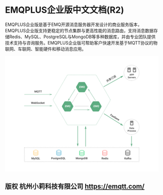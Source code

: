 
# EMQPLUS企业版中文文档(R2)

EMQPLUS企业版是基于EMQ开源消息服务器开发设计的商业服务版本，EMQPLUS企业版支持更稳定的节点集群与更高性能的消息路由，支持消息数据存储Redis、MySQL、PostgreSQL与MongoDB等多种数据库，并由专业团队提供技术支持与咨询服务。EMQPLUS企业版可帮助客户快速开发基于MQTT协议的物联网、车联网、智能硬件和移动消息应用。

![emqplus-enterprise](./_static/images/emqplus_enterprise.png)

## 版权 杭州小莉科技有限公司 https://emqtt.com/


